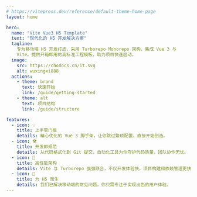 ```yaml
---
# https://vitepress.dev/reference/default-theme-home-page
layout: home

hero:
  name: "Vite Vue3 H5 Template"
  text: "现代化的 H5 开发解决方案"
  tagline:
    专为移动端 H5 开发打造，采用 Turborepo Monorepo 架构，集成 Vue 3 与
    Vite。提供开箱即用的高标准工程模板，助力项目快速启动。
  image:
    src: https://chodocs.cn/it.svg
    alt: wuxingxi888
  actions:
    - theme: brand
      text: 快速开始
      link: /guide/getting-started
    - theme: alt
      text: 项目结构
      link: /guide/structure

features:
  - icon: 💡
    title: 上手零门槛
    details: 精心优化的 Vue 3 脚手架，让你跳过繁琐配置，直接开始创造。
  - icon: 🛠️
    title: 开发即规范
    details: 从代码格式化到 Git 提交，自动化工具为你守护代码质量，团队协作无忧。
  - icon: 🚀
    title: 高性能架构
    details: Vite 与 Turborepo 强强联合，不仅开发体验快，项目构建和依赖管理更快。
  - icon: 📱
    title: 为 H5 而生
    details: 我们已解决移动端的常见问题，你只需专注于实现出色的用户体验。
---
```

